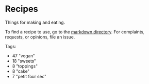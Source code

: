 Recipes
=========

Things for making and eating.

To find a recipe to use, go to the [markdown directory](https://github.com/mouse-reeve/recipes/tree/master/markdown). For complaints, requests, or opinions, file an issue.

Tags:
- 47 "vegan"
- 18 "sweets"
- 8 "toppings"
- 8 "cake"
- 7 "petit four sec"

